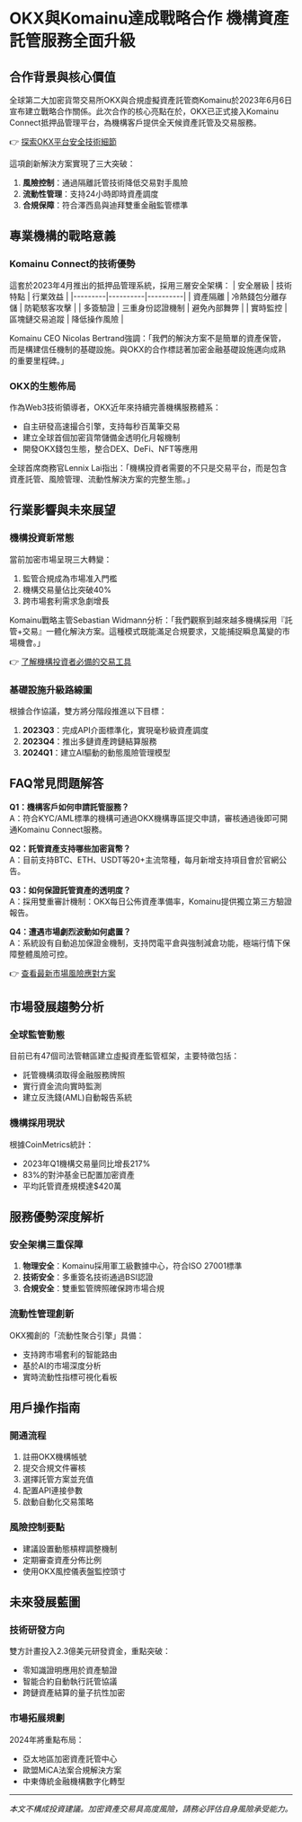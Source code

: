 # OKX與Komainu達成戰略合作 機構資產託管服務全面升級

## 合作背景與核心價值
全球第二大加密貨幣交易所OKX與合規虛擬資產託管商Komainu於2023年6月6日宣布建立戰略合作關係。此次合作的核心亮點在於，OKX已正式接入Komainu Connect抵押品管理平台，為機構客戶提供全天候資產託管及交易服務。

👉 [探索OKX平台安全技術細節](https://bit.ly/okx_welcome)

這項創新解決方案實現了三大突破：
1. **風險控制**：通過隔離託管技術降低交易對手風險
2. **流動性管理**：支持24小時即時資產調度
3. **合規保障**：符合澤西島與迪拜雙重金融監管標準

## 專業機構的戰略意義

### Komainu Connect的技術優勢
這套於2023年4月推出的抵押品管理系統，採用三層安全架構：
| 安全層級 | 技術特點 | 行業效益 |
|---------|----------|----------|
| 資產隔離 | 冷熱錢包分離存儲 | 防範駭客攻擊 |
| 多簽驗證 | 三重身份認證機制 | 避免內部舞弊 |
| 實時監控 | 區塊鏈交易追蹤 | 降低操作風險 |

Komainu CEO Nicolas Bertrand強調：「我們的解決方案不是簡單的資產保管，而是構建信任機制的基礎設施。與OKX的合作標誌著加密金融基礎設施邁向成熟的重要里程碑。」

### OKX的生態佈局
作為Web3技術領導者，OKX近年來持續完善機構服務體系：
- 自主研發高速撮合引擎，支持每秒百萬筆交易
- 建立全球首個加密貨幣儲備金透明化月報機制
- 開發OKX錢包生態，整合DEX、DeFi、NFT等應用

全球首席商務官Lennix Lai指出：「機構投資者需要的不只是交易平台，而是包含資產託管、風險管理、流動性解決方案的完整生態。」

## 行業影響與未來展望

### 機構投資新常態
當前加密市場呈現三大轉變：
1. 監管合規成為市場准入門檻
2. 機構交易量佔比突破40%
3. 跨市場套利需求急劇增長

Komainu戰略主管Sebastian Widmann分析：「我們觀察到越來越多機構採用『託管+交易』一體化解決方案。這種模式既能滿足合規要求，又能捕捉瞬息萬變的市場機會。」

👉 [了解機構投資者必備的交易工具](https://bit.ly/okx_welcome)

### 基礎設施升級路線圖
根據合作協議，雙方將分階段推進以下目標：
1. **2023Q3**：完成API介面標準化，實現毫秒級資產調度
2. **2023Q4**：推出多鏈資產跨鏈結算服務
3. **2024Q1**：建立AI驅動的動態風險管理模型

## FAQ常見問題解答

**Q1：機構客戶如何申請託管服務？**  
A：符合KYC/AML標準的機構可通過OKX機構專區提交申請，審核通過後即可開通Komainu Connect服務。

**Q2：託管資產支持哪些加密貨幣？**  
A：目前支持BTC、ETH、USDT等20+主流幣種，每月新增支持項目會於官網公告。

**Q3：如何保證託管資產的透明度？**  
A：採用雙重審計機制：OKX每日公佈資產準備率，Komainu提供獨立第三方驗證報告。

**Q4：遭遇市場劇烈波動如何處置？**  
A：系統設有自動追加保證金機制，支持閃電平倉與強制減倉功能，極端行情下保障整體風險可控。

👉 [查看最新市場風險應對方案](https://bit.ly/okx_welcome)

## 市場發展趨勢分析

### 全球監管動態
目前已有47個司法管轄區建立虛擬資產監管框架，主要特徵包括：
- 託管機構須取得金融服務牌照
- 實行資金流向實時監測
- 建立反洗錢(AML)自動報告系統

### 機構採用現狀
根據CoinMetrics統計：
- 2023年Q1機構交易量同比增長217%
- 83%的對沖基金已配置加密資產
- 平均託管資產規模達$420萬

## 服務優勢深度解析

### 安全架構三重保障
1. **物理安全**：Komainu採用軍工級數據中心，符合ISO 27001標準
2. **技術安全**：多重簽名技術通過BSI認證
3. **合規安全**：雙重監管牌照確保跨市場合規

### 流動性管理創新
OKX獨創的「流動性聚合引擎」具備：
- 支持跨市場套利的智能路由
- 基於AI的市場深度分析
- 實時流動性指標可視化看板

## 用戶操作指南

### 開通流程
1. 註冊OKX機構帳號
2. 提交合規文件審核
3. 選擇託管方案並充值
4. 配置API連接參數
5. 啟動自動化交易策略

### 風險控制要點
- 建議設置動態槓桿調整機制
- 定期審查資產分佈比例
- 使用OKX風控儀表盤監控頭寸

## 未來發展藍圖

### 技術研發方向
雙方計畫投入2.3億美元研發資金，重點突破：
- 零知識證明應用於資產驗證
- 智能合約自動執行託管協議
- 跨鏈資產結算的量子抗性加密

### 市場拓展規劃
2024年將重點布局：
- 亞太地區加密資產託管中心
- 歐盟MiCA法案合規解決方案
- 中東傳統金融機構數字化轉型

---

*本文不構成投資建議。加密資產交易具高度風險，請務必評估自身風險承受能力。*